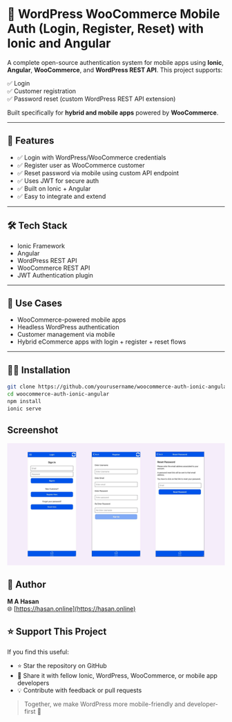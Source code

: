 # 🔐 WordPress WooCommerce Mobile Auth (Login, Register, Reset) with Ionic and Angular

A complete open-source authentication system for mobile apps using **Ionic**, **Angular**, **WooCommerce**, and **WordPress REST API**. This project supports:

✅ Login  
✅ Customer registration  
✅ Password reset (custom WordPress REST API extension)

Built specifically for **hybrid and mobile apps** powered by **WooCommerce**.

---

## 🌟 Features

- ✅ Login with WordPress/WooCommerce credentials
- ✅ Register user as WooCommerce customer
- ✅ Reset password via mobile using custom API endpoint
- ✅ Uses JWT for secure auth
- ✅ Built on Ionic + Angular
- ✅ Easy to integrate and extend

---

## 🛠️ Tech Stack

- Ionic Framework
- Angular
- WordPress REST API
- WooCommerce REST API
- JWT Authentication plugin

---

## 📱 Use Cases

- WooCommerce-powered mobile apps
- Headless WordPress authentication
- Customer management via mobile
- Hybrid eCommerce apps with login + register + reset flows

---

## 🧑‍💻 Installation

```bash
git clone https://github.com/yourusername/woocommerce-auth-ionic-angular.git
cd woocommerce-auth-ionic-angular
npm install
ionic serve
```
## Screenshot

![Screenshot](screenshot-1.jpg)
   
## 🙌 Author

**M A Hasan**  
🌐 [https://hasan.online](https://hasan.online)


## ⭐ Support This Project

If you find this useful:
- ⭐ Star the repository on GitHub
- 🔗 Share it with fellow Ionic, WordPress, WooCommerce, or mobile app developers
- 💡 Contribute with feedback or pull requests

> Together, we make WordPress more mobile-friendly and developer-first 🚀

